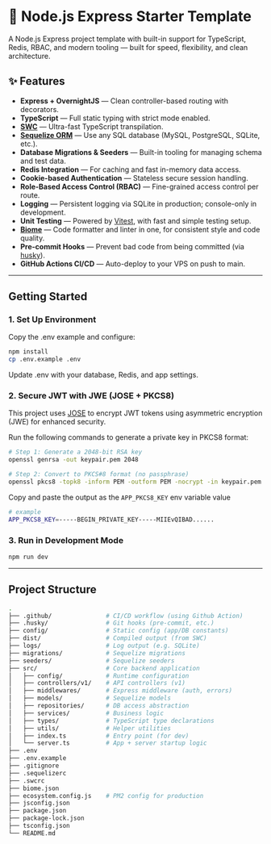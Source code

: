 # 🧪 Node.js Express Starter Template

A Node.js Express project template with built-in support for TypeScript, Redis, RBAC, and modern tooling — built for speed, flexibility, and clean architecture.

## ✨ Features

- **Express + OvernightJS** — Clean controller-based routing with decorators.
- **TypeScript** — Full static typing with strict mode enabled.
- **[SWC](https://swc.rs/)** — Ultra-fast TypeScript transpilation.
- **[Sequelize ORM](https://sequelize.org/)** — Use any SQL database (MySQL, PostgreSQL, SQLite, etc.).
- **Database Migrations & Seeders** — Built-in tooling for managing schema and test data.
- **Redis Integration** — For caching and fast in-memory data access.
- **Cookie-based Authentication** — Stateless secure session handling.
- **Role-Based Access Control (RBAC)** — Fine-grained access control per route.
- **Logging** — Persistent logging via SQLite in production; console-only in development.
- **Unit Testing** — Powered by [Vitest](https://vitest.dev), with fast and simple testing setup.
- **[Biome](https://biomejs.dev/)** — Code formatter and linter in one, for consistent style and code quality.
- **Pre-commit Hooks** — Prevent bad code from being committed (via [husky](https://typicode.github.io/husky/)).
- **GitHub Actions CI/CD** — Auto-deploy to your VPS on push to main.

---

## Getting Started

### 1. Set Up Environment
Copy the .env example and configure:

```bash
npm install
cp .env.example .env
```
Update .env with your database, Redis, and app settings.

### 2. Secure JWT with JWE (JOSE + PKCS8)

This project uses [JOSE](https://github.com/panva/jose) to encrypt JWT tokens using asymmetric encryption (JWE) for enhanced security.

Run the following commands to generate a private key in PKCS8 format:

```bash
# Step 1: Generate a 2048-bit RSA key
openssl genrsa -out keypair.pem 2048

# Step 2: Convert to PKCS#8 format (no passphrase)
openssl pkcs8 -topk8 -inform PEM -outform PEM -nocrypt -in keypair.pem -out pkcs8.key
```
Copy and paste the output as the `APP_PKCS8_KEY` env variable value
```bash
# example
APP_PKCS8_KEY=-----BEGIN_PRIVATE_KEY-----MIIEvQIBAD......
```

### 3. Run in Development Mode
```bash
npm run dev
```
---
## Project Structure
```bash
.
├── .github/               # CI/CD workflow (using Github Action)
├── .husky/                # Git hooks (pre-commit, etc.)
├── config/                # Static config (app/DB constants)
├── dist/                  # Compiled output (from SWC)
├── logs/                  # Log output (e.g. SQLite)
├── migrations/            # Sequelize migrations
├── seeders/               # Sequelize seeders
├── src/                   # Core backend application
│   ├── config/            # Runtime configuration
│   ├── controllers/v1/    # API controllers (v1)
│   ├── middlewares/       # Express middleware (auth, errors)
│   ├── models/            # Sequelize models
│   ├── repositories/      # DB access abstraction
│   ├── services/          # Business logic
│   ├── types/             # TypeScript type declarations
│   ├── utils/             # Helper utilities
│   ├── index.ts           # Entry point (for dev)
│   └── server.ts          # App + server startup logic
├── .env
├── .env.example
├── .gitignore
├── .sequelizerc
├── .swcrc
├── biome.json
├── ecosystem.config.js    # PM2 config for production
├── jsconfig.json
├── package.json
├── package-lock.json
├── tsconfig.json
└── README.md
```